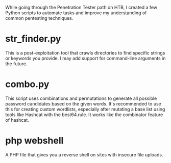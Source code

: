 While going through the Penetration Tester path on HTB, I created a few Python scripts to automate tasks and improve my understanding of common pentesting techniques.

# **str_finder.py**
This is a post-exploitation tool that crawls directories to find specific strings or keywords you provide. I may add support for command-line arguments in the future.

# **combo.py**
This script uses combinations and permutations to generate all possible password candidates based on the given words. It's recommended to use this for creating custom wordlists, especially after mutating a base list using tools like Hashcat with the best64.rule. It works like the combinator feature of hashcat.

# **php webshell**
A PHP file that gives you a reverse shell on sites with insecure file uploads.
